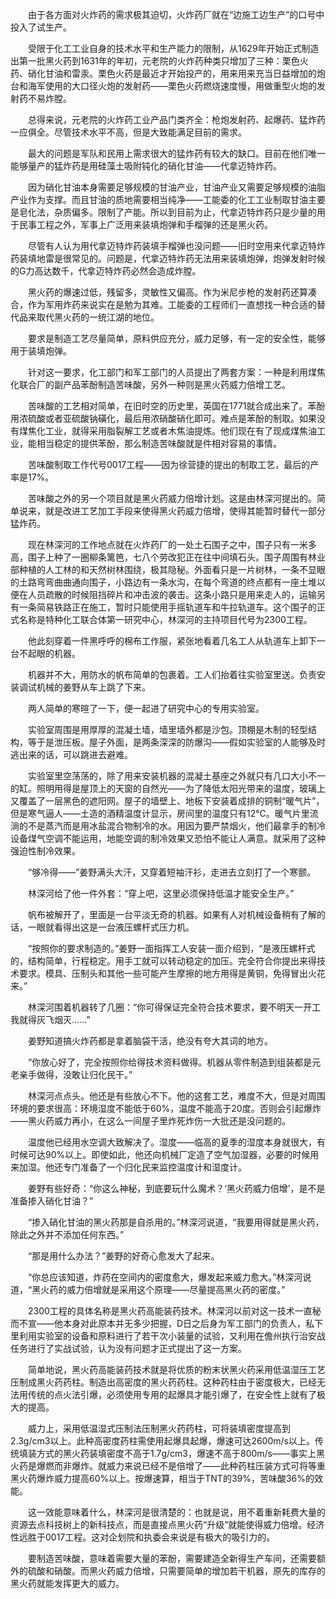 　　由于各方面对火炸药的需求极其迫切，火炸药厂就在“边施工边生产”的口号中投入了试生产。

　　受限于化工工业自身的技术水平和生产能力的限制，从1629年开始正式制造出第一批黑火药到1631年的年初，元老院的火炸药种类只增加了三种：栗色火药、硝化甘油和雷汞。栗色火药是最近才开始投产的，用来用来充当日益增加的炮台和海军使用的大口径火炮的发射药——栗色火药燃烧速度慢，用做重型火炮的发射药不易炸膛。

　　总得来说，元老院的火炸药工业产品门类齐全：枪炮发射药、起爆药、猛炸药一应俱全。尽管技术水平不高，但是大致能满足目前的需求。

　　最大的问题是军队和民用上需求很大的猛炸药有较大的缺口。目前在他们唯一能够量产的猛炸药是用硅藻土吸附钝化的硝化甘油——代拿迈特炸药。

　　因为硝化甘油本身需要足够规模的甘油产业，甘油产业又需要足够规模的油脂产业作为支撑。而且甘油的质地需要相当纯净——工能委的化工工业制取甘油主要是皂化法，杂质偏多。限制了产能。所以到目前为止，代拿迈特炸药只是少量的用于民事工程之外，军事上广泛用来装填炮弹和手榴弹的还是黑火药。

　　尽管有人认为用代拿迈特炸药装填手榴弹也没问题——旧时空用来代拿迈特炸药装填地雷是很常见的。问题是，代拿迈特炸药无法用来装填炮弹，炮弹发射时候的G力高达数千，代拿迈特炸药必然会造成炸膛。

　　黑火药的爆速过低，残留多，灵敏性又偏高。作为米尼步枪的发射药还算凑合，作为军用炸药来说实在是勉为其难。工能委的工程师们一直想找一种合适的替代品来取代黑火药的一统江湖的地位。

　　要求是制造工艺尽量简单，原料供应充分，威力足够，有一定的安全性，能够用于装填炮弹。

　　针对这一要求，化工部门和军工部门的人员提出了两套方案：一种是利用煤焦化联合厂的副产品苯酚制造苦味酸，另外一种则是黑火药威力倍增工艺。

　　苦味酸的工艺相对简单，在旧时空的历史里，英国在1771就合成出来了。苯酚用浓硫酸或者亚硫酸钠磺化，最后用浓硝酸硝化即可。难点是苯酚的制取。如果没有煤焦化工业，就得采用脂裂解工艺或者木焦油提炼。他们现在有了现成煤焦油工业，能相当稳定的提供苯酚，那么制造苦味酸就是件相对容易的事情。

　　苦味酸制取工作代号0017工程——因为徐营捷的提出的制取工艺，最后的产率是17%。

　　苦味酸之外的另一个项目就是黑火药威力倍增计划。这是由林深河提出的。简单说来，就是改进工艺加工手段来使得黑火药威力倍增，使得其能暂时替代一部分猛炸药。

　　现在林深河的工作地点就在火炸药厂的一处土石围子之中，围子只有一米多高，围子上种了一圈柳条篱笆，七八个劳改犯正在往中间填石头。围子周围有林业部种植的人工林的和天然树林围绕，极其隐秘。外面看只是一片树林，一条不显眼的土路弯弯曲曲通向围子，小路边有一条水沟，在每个弯道的终点都有一座土堆以便在人员疏散的时候阻挡碎片和冲击波的袭击。这条小路只是用来走人的，运输另有一条简易铁路正在施工，暂时只能使用手摇轨道车和牛拉轨道车。这个围子的正式名称是特种化工联合体第一研究中心，林深河的主持项目代号为2300工程。

　　他此刻穿着一件黑呼呼的棉布工作服，紧张地看着几名工人从轨道车上卸下一台不起眼的机器。

　　机器并不大，用防水的帆布简单的包裹着。工人们抬着往实验室里送。负责安装调试机械的姜野从车上跳了下来。

　　两人简单的寒暄了一下，便一起进了研究中心的专用实验室。

　　实验室周围是用厚厚的混凝土墙，墙里墙外都是沙包。顶棚是木制的轻型结构，等于是泄压板。屋子外面，是两条深深的防爆沟——假如实验室的人能够及时逃出来的话，可以跳进去避难。

　　实验室里空荡荡的，除了用来安装机器的混凝土基座之外就只有几口大小不一的缸。照明用得是屋顶上的天窗的自然光——为了降低太阳光带来的温度，玻璃上又覆盖了一层黑色的遮阳网。屋子的墙壁上、地板下安装着成排的铜制“暖气片”，但是寒气逼人——土造的酒精温度计显示，房间里的温度只有12℃。暖气片里流淌的不是蒸汽而是用冰盐混合物制冷的水。用因为要严禁烟火，他们最拿手的制冷设备煤气空调不能运用，地能空调的制冷效果又恐怕不能让人满意。就采用了这种强迫性制冷效果。

　　“够冷得——”姜野满头大汗，又穿着短袖汗衫，走进去立刻打了一个寒颤。

　　林深河给了他一件外套：“穿上吧，这里必须保持低温才能安全生产。”

　　帆布被解开了，里面是一台平淡无奇的机器。如果有人对机械设备稍有了解的话，一眼就看得出这是一台液压螺杆式压力机。

　　“按照你的要求制造的。”姜野一面指挥工人安装一面介绍到，“是液压螺杆式的，结构简单，行程稳定。用手工就可以转动稳定的加压。完全符合你提出来得技术要求。模具、压制头和其他一些可能产生摩擦的地方用得是黄铜，免得冒出火花来。”

　　林深河围着机器转了几圈：“你可得保证完全符合技术要求，要不明天一开工我就得灰飞烟灭……”

　　姜野知道搞火炸药都是拿着脑袋干活，绝没有夸大其词的地方。

　　“你放心好了，完全按照你给得技术资料做得。机器从零件制造到组装都是元老亲手做得，没敢让归化民干。”

　　林深河点点头。他还是有些放心不下。他的这套工艺，难度不大，但是对周围环境的要求很高：环境湿度不能低于60%，温度不能高于20度。否则会引起爆炸——黑火药威力再小，在这么一间屋子里炸死炸伤一大批还是没问题的。

　　温度他已经用水空调大致解决了。湿度——临高的夏季的湿度本身就很大，有时候可达90%以上。即使如此，他还向机械厂定造了空气加湿器，必要的时候用来加湿。他还专门准备了一个归化民来监控温度计和湿度计。

　　姜野有些好奇：“你这么神秘，到底要玩什么魔术？‘黑火药威力倍增’，是不是准备掺入硝化甘油？”

　　“掺入硝化甘油的黑火药那是自杀用的。”林深河说道，“我要用得就是黑火药，除此之外并不添加任何东西。”

　　“那是用什么办法？”姜野的好奇心愈发大了起来。

　　“你总应该知道，炸药在空间内的密度愈大，爆发起来威力愈大。”林深河说道，“黑火药的威力倍增就是采用这个原理——尽量提高黑火药的密度。”

　　2300工程的具体名称是黑火药高能装药技术。林深河以前对这一技术一直秘而不宣——他本身对此原本并无多少把握，D日之后身为军工部门的负责人，私下里利用实验室的设备和原料进行了若干次小装量的试验，又利用在儋州执行治安战任务进行了实战试验，认为没有问题才正式提出了这一方案。

　　简单地说，黑火药高能装药技术就是将优质的粉末状黑火药采用低温湿压工艺压制成黑火药药柱。制造出高密度的黑火药药柱。这种药柱由于密度极大，已经无法用传统的点火法引爆，必须使用专用的起爆具才能引爆了，在安全性上就有了极大的提高。

　　威力上，采用低温湿式压制法压制黑火药药柱，可将装填密度提高到2.3g/cm3以上。此种高密度药柱需使用起爆具起爆，爆速可达2600m/s以上。传统填装方式的黑火药装填密度不高于1.7g/cm3，爆速不高于800m/s——事实上黑火药是爆燃而非爆炸。就威力来说已经不是倍增了——此种药柱压装方式可将等重黑火药爆炸威力提高60%以上。按爆速算，相当于TNT的39%，苦味酸36%的效能。

　　这一效能意味着什么，林深河是很清楚的：也就是说，用不着重新耗费大量的资源去点科技树上的新科技点，而是直接点黑火药“升级”就能使得威力倍增。经济性远胜于0017工程。这对企划院和执委会来说是有极大的吸引力的。

　　要制造苦味酸，意味着需要大量的苯酚，需要建造全新得生产车间，还需要额外的硫酸和硝酸。而黑火药威力倍增，只需要简单的增加若干机器，原先的库存的黑火药就能发挥更大的威力。
